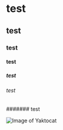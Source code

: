 #  test 
## test
### test
#### test
##### test
###### test
####### test


![Image of Yaktocat](https://octodex.github.com/images/yaktocat.png)
